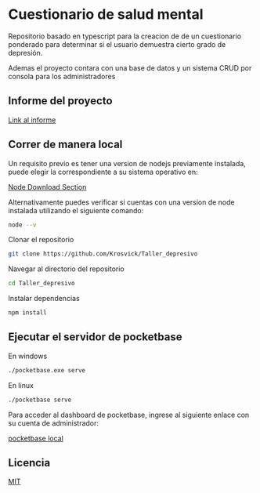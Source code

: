 # Cuestionario de salud mental  
Repositorio basado en typescript para la creacion de
de un cuestionario ponderado para determinar si el
usuario demuestra cierto grado de depresión.

Ademas el proyecto contara con una base de datos y
un sistema CRUD por consola para los administradores
## Informe del proyecto

[Link al informe](https://universidadarturoprat230-my.sharepoint.com/:w:/g/personal/fvirgilio_estudiantesunap_cl/Ef3v6LOrwWBPhS_KgbiwHLMBq8mVK0SEnSri9b31jgvAvw?e=aFVIlV)
## Correr de manera local

Un requisito previo es tener una version de nodejs
previamente instalada, puede elegir la correspondiente
a su sistema operativo en:

[Node Download Section](https://nodejs.org/en/download/)

Alternativamente puedes verificar si cuentas con una version
de node instalada utilizando el siguiente comando:

~~~bash  
node --v
~~~

Clonar el repositorio  

~~~bash  
git clone https://github.com/Krosvick/Taller_depresivo
~~~

Navegar al directorio del repositorio 

~~~bash  
cd Taller_depresivo
~~~

Instalar dependencias  

~~~bash  
npm install
~~~
## Ejecutar el servidor de pocketbase

En windows 

~~~bash
./pocketbase.exe serve 
~~~

En linux
~~~bash
./pocketbase serve
~~~

Para acceder al dashboard de pocketbase, ingrese al siguiente enlace con su cuenta de administrador:

[pocketbase local](http://127.0.0.1:8090/_/)

## Licencia

[MIT](https://choosealicense.com/licenses/mit/)
